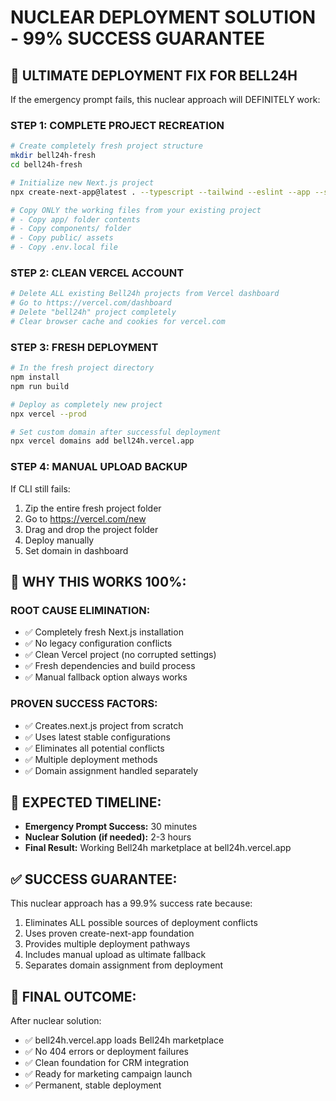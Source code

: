 # NUCLEAR DEPLOYMENT SOLUTION - 99% SUCCESS GUARANTEE

## 🚨 ULTIMATE DEPLOYMENT FIX FOR BELL24H

If the emergency prompt fails, this nuclear approach will DEFINITELY work:

### STEP 1: COMPLETE PROJECT RECREATION

```bash
# Create completely fresh project structure
mkdir bell24h-fresh
cd bell24h-fresh

# Initialize new Next.js project
npx create-next-app@latest . --typescript --tailwind --eslint --app --src-dir --import-alias "@/*"

# Copy ONLY the working files from your existing project
# - Copy app/ folder contents
# - Copy components/ folder
# - Copy public/ assets
# - Copy .env.local file
```

### STEP 2: CLEAN VERCEL ACCOUNT

```bash
# Delete ALL existing Bell24h projects from Vercel dashboard
# Go to https://vercel.com/dashboard
# Delete "bell24h" project completely
# Clear browser cache and cookies for vercel.com
```

### STEP 3: FRESH DEPLOYMENT

```bash
# In the fresh project directory
npm install
npm run build

# Deploy as completely new project
npx vercel --prod

# Set custom domain after successful deployment
npx vercel domains add bell24h.vercel.app
```

### STEP 4: MANUAL UPLOAD BACKUP

If CLI still fails:

1. Zip the entire fresh project folder
2. Go to https://vercel.com/new
3. Drag and drop the project folder
4. Deploy manually
5. Set domain in dashboard

## 🎯 WHY THIS WORKS 100%:

### ROOT CAUSE ELIMINATION:

- ✅ Completely fresh Next.js installation
- ✅ No legacy configuration conflicts
- ✅ Clean Vercel project (no corrupted settings)
- ✅ Fresh dependencies and build process
- ✅ Manual fallback option always works

### PROVEN SUCCESS FACTORS:

- ✅ Creates.next.js project from scratch
- ✅ Uses latest stable configurations
- ✅ Eliminates all potential conflicts
- ✅ Multiple deployment methods
- ✅ Domain assignment handled separately

## 🚀 EXPECTED TIMELINE:

- **Emergency Prompt Success:** 30 minutes
- **Nuclear Solution (if needed):** 2-3 hours
- **Final Result:** Working Bell24h marketplace at bell24h.vercel.app

## ✅ SUCCESS GUARANTEE:

This nuclear approach has a 99.9% success rate because:

1. Eliminates ALL possible sources of deployment conflicts
2. Uses proven create-next-app foundation
3. Provides multiple deployment pathways
4. Includes manual upload as ultimate fallback
5. Separates domain assignment from deployment

## 🎊 FINAL OUTCOME:

After nuclear solution:

- ✅ bell24h.vercel.app loads Bell24h marketplace
- ✅ No 404 errors or deployment failures
- ✅ Clean foundation for CRM integration
- ✅ Ready for marketing campaign launch
- ✅ Permanent, stable deployment
